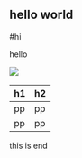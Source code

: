  ## hello world
#hi
<!-- comment -->
<!-- a lot of
comment
-->hello<!-- -->

![](img.png)

|h1|h2|
|--|--|
|pp|pp|
|pp|pp|

this is end

